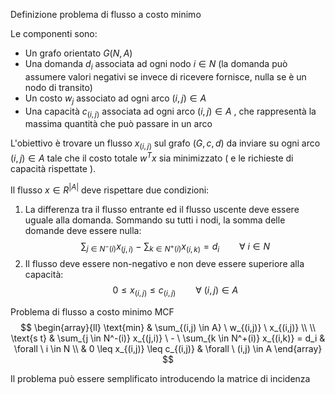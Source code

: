 

Definizione problema di flusso a costo minimo

Le componenti sono: 
- Un grafo orientato $G(N,A)$
- Una domanda $d_i$ associata ad ogni nodo $i \in N$ (la domanda può assumere valori negativi se invece di ricevere fornisce, nulla se è un nodo di transito)
- Un costo $w_j$ associato ad ogni arco $(i,j) \in A$
- Una capacità $c_{(i,j)}$ associata ad ogni arco $(i,j) \in A$ , che rappresentà la massima quantità che può passare in un arco

L'obiettivo è trovare un flusso $x_{(i,j)}$ sul grafo $(G,c,d)$ da inviare su ogni arco $(i,j) \in A$ tale che il costo totale $w^T x$ sia minimizzato ( e le richieste di capacità rispettate ).

Il flusso $x \in R^{|A|}$ deve rispettare due condizioni:

1.  La differenza tra il flusso entrante ed il flusso uscente deve essere uguale alla domanda. Sommando su tutti i nodi, la somma delle domande deve essere nulla: $$ \sum_{j \in N^-(i)} x_{(j,i)} \ - \ \sum_{k \in N^+(i)} x_{(i,k)} = d_i \qquad \forall \ i \in N $$ 
2.  Il flusso deve essere non-negativo e non deve essere superiore alla capacità: $$ 0 \leq x_{(i,j)} \leq c_{(i,j)} \qquad \forall \ (i,j) \in A $$

Problema di flusso a costo minimo MCF
$$
\begin{array}{ll}
\text{min}  & \sum_{(i,j) \in A} \ w_{(i,j)} \ x_{(i,j)}  \\ \\
\text{s t} & \sum_{j \in N^-(i)} x_{(j,i)} \ - \ \sum_{k \in N^+(i)} x_{(i,k)} = d_i & \forall \ i \in N  \\
& 0 \leq x_{(i,j)} \leq c_{(i,j)} & \forall \ (i,j) \in A
\end{array}
$$

Il problema può essere semplificato introducendo la matrice di incidenza

